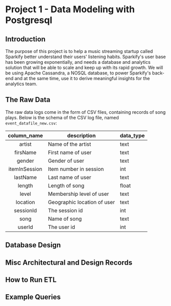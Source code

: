 # Project 1 - Data Modeling with Postgresql

## Introduction

The purpose of this project is to help a music streaming startup called Sparkify better understand their users' listening habits. Sparkify's user base has been growing exponentially, and needs a database and analytics solution that will be able to scale and keep up with its rapid growth. We will be using Apache Cassandra, a NOSQL database, to power Sparkify's back-end and at the same time, use it to derive meaningful insights for the analytics team. 


## The Raw Data


The raw data logs come in the form of CSV files, containing records of song plays. Below is the schema of the CSV log file, named `event_datafile_new.csv`:

|column_name|description|data_type|
|:-:|---|---|
|artist|Name of the artist|text|
|firsName|First name of user|text|
|gender|Gender of user|text|
|itemInSession|Item number in session|int|
|lastName|Last name of user|text|
|length|Length of song|float|
|level|Membership level of user|text|
|location|Geographic location of user|text|
|sessionId|The session id|int|
|song|Name of song|text|
|userId|The user id|int|



## Database Design


## Misc Architectural and Design Records


## How to Run ETL


## Example Queries
